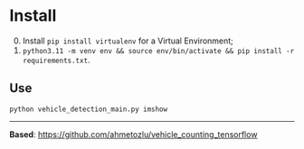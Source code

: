 # Install

0. Install `pip install virtualenv` for a Virtual Environment;
1. `python3.11 -m venv env && source env/bin/activate && pip install -r requirements.txt`.

## Use

`python vehicle_detection_main.py imshow`

---

**Based**: https://github.com/ahmetozlu/vehicle_counting_tensorflow
